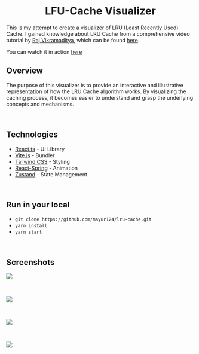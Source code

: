 # <center>LFU-Cache Visualizer</center>

This is my attempt to create a visualizer of LRU (Least Recently Used) Cache. I gained knowledge about LRU Cache from a comprehensive video tutorial by [Raj Vikramaditya](https://www.youtube.com/@takeUforward), which can be found [here](https://youtu.be/xDEuM5qa0zg).

You can watch it in action [here](https://lrucache.netlify.app)
<br />

## Overview

The purpose of this visualizer is to provide an interactive and illustrative representation of how the LRU Cache algorithm works. By visualizing the caching process, it becomes easier to understand and grasp the underlying concepts and mechanisms.

<br />

## Technologies

- [React.ts](https://react.dev/) - UI Library
- [Vite.js](https://vitejs.dev/) - Bundler
- [Tailwind CSS](https://tailwindcss.com/) - Styling
- [React-Spring](https://www.react-spring.dev/) - Animation
- [Zustand](https://docs.pmnd.rs/zustand/getting-started/introduction) - State Management

<br />

## Run in your local

- `git clone https://github.com/mayur124/lru-cache.git`
- `yarn install`
- `yarn start`

<br />

## Screenshots

![](screenshots/1.png)

<br />

![](screenshots/2.png)

<br />

![](screenshots/3.jpg)

<br />

![](screenshots/4.png)